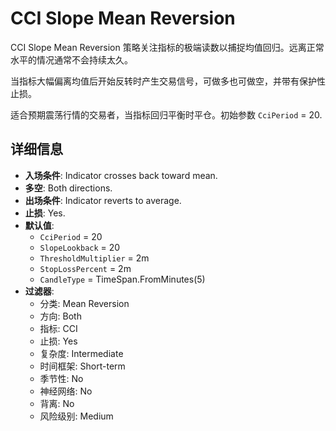 # CCI Slope Mean Reversion

CCI Slope Mean Reversion 策略关注指标的极端读数以捕捉均值回归。远离正常水平的情况通常不会持续太久。

当指标大幅偏离均值后开始反转时产生交易信号，可做多也可做空，并带有保护性止损。

适合预期震荡行情的交易者，当指标回归平衡时平仓。初始参数 `CciPeriod` = 20.

## 详细信息

- **入场条件**: Indicator crosses back toward mean.
- **多空**: Both directions.
- **出场条件**: Indicator reverts to average.
- **止损**: Yes.
- **默认值**:
  - `CciPeriod` = 20
  - `SlopeLookback` = 20
  - `ThresholdMultiplier` = 2m
  - `StopLossPercent` = 2m
  - `CandleType` = TimeSpan.FromMinutes(5)
- **过滤器**:
  - 分类: Mean Reversion
  - 方向: Both
  - 指标: CCI
  - 止损: Yes
  - 复杂度: Intermediate
  - 时间框架: Short-term
  - 季节性: No
  - 神经网络: No
  - 背离: No
  - 风险级别: Medium